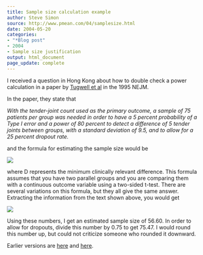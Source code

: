 ```yaml
---
title: Sample size calculation example
author: Steve Simon
source: http://www.pmean.com/04/samplesize.html
date: 2004-05-20
categories:
- "*Blog post"
- 2004
- Sample size justification
output: html_document
page_update: complete
---
```

I received a question in Hong Kong about how to double check a power
calculation in a paper by [Tugwell et al][tug1] in the 1995 NEJM.

[tug1]: https://dx.doi.org/10.1056/NEJM199507203330301

In the paper, they state that

*With the tender-joint count used as the primary outcome, a sample of 75 patients per group was needed in order to have a 5 percent probability of a Type I error and a power of 80 percent to detect a difference of 5 tender joints between groups, with a standard deviation of 9.5, and to allow for a 25 percent dropout rate.*

and the formula for estimating the sample size would be

![](http://www.pmean.com/new-images/04/samplesize-0401.gif)

where D represents the minimum clinically relevant difference. This formula assumes that you have two parallel groups and you are comparing them with a continuous outcome variable using a two-sided t-test. There are several variations on this formula, but they all give the same answer. Extracting the information from the text shown above, you would get

![](http://www.pmean.com/new-images/04/samplesize-0402.gif)

Using these numbers, I get an estimated sample size of 56.60. In order to allow for dropouts, divide this number by 0.75 to get 75.47. I would round this number up, but could not criticize someone who rounded it downward.

Earlier versions are [here][sim1] and [here][sim2].

[sim1]: http://www.pmean.com/04/samplesize.html
[sim2]: http://new.pmean.com/sample-size-example/
